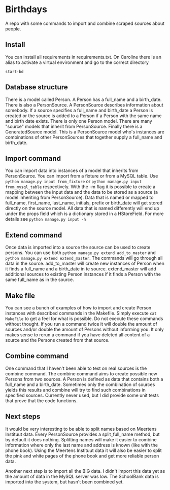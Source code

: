 Birthdays
=========

A repo with some commands to import and combine scraped sources about people.

Install
-------

You can install all requirements in requirements.txt. 
On Caroline there is an alias to activate a virtual environment and go to the correct directory

```
start-bd
```

Database structure
------------------

There is a model called Person. A Person has a full_name and a birth_date. There is also a PersonSource.
A PersonSource describes information about somebody. 
If a source specifies a full_name and birth_date a Person is created or the source is added to a Person if a Person with the same
name and birth date exists. There is only one Person model. There are many "source" models that inherit from PersonSource.
Finally there is a GeneratedSource model. This is a PersonSource model who's instances are combinations of other PersonSources that together
supply a full_name and birth_date.

Import command
--------------

You can import data into instances of a model that inherits from PersonSource. You can import from a fixture or from a MySQL table.
Use ```python manage.py input from_fixture``` or ```python manage.py input from_mysql_table``` respectively.
With the -m flag it is possible to create a mapping between the input data and the data to be stored as a source (a model inheriting from PersonSource).
Data that is named or mapped to full_name, first_name, last_name, initials, prefix or birth_date will get stored directly on the source model.
All data that is named differently will end up under the props field which is a dictionary stored in a HStoreField.
For more details see ```python manage.py input -h```

Extend command
--------------

Once data is imported into a source the source can be used to create persons. You can use both 
```python manage.py extend add_to_master``` and ```python manage.py extend extend_master```. 
The commands will go through all data in the source. add_to_master will create new instances of Person when it finds a full_name and a birth_date in te source.
 extend_master will add additional sources to existing Person instances if it finds a Person with the same full_name as in the source.

Make file
---------

You can see a bunch of examples of how to import and create Person instances with described commands in the Makefile. 
Simply execute ```cat MakeFile``` to get a feel for what is possible. Do not execute these commands without thought. 
If you run a command twice it will double the amount of sources and/or double the amount of Persons without informing you.
It only makes sense to rerun a command if you have deleted all content of a source and the Persons created from that source.

Combine command
---------------

One command that I haven't been able to test on real sources is the combine command. The combine command aims to create possible new Persons from two sources.
A Person is defined as data that contains both a full_name and a birth_date. Sometimes only the combination of sources yields this results and combine will try to find such combinations in specified sources.
Currently never used, but I did provide some unit tests that prove that the code functions.

Next steps
----------

It would be very interesting to be able to split names based on Meertens Instituut data. Every PersonSource provides a split_full_name method, but by default it does nothing.
Splitting names will make it easier to combine information where only the last name and address is known (like with the phone book).
Using the Meertens Instituut data it will also be easier to split the pink and white pages of the phone book and get more reliable person data.

Another next step is to import all the BIG data. I didn't import this data yet as the amount of data in the MySQL server was low. 
The SchoolBank data is imported into the system, but hasn't been combined yet.

